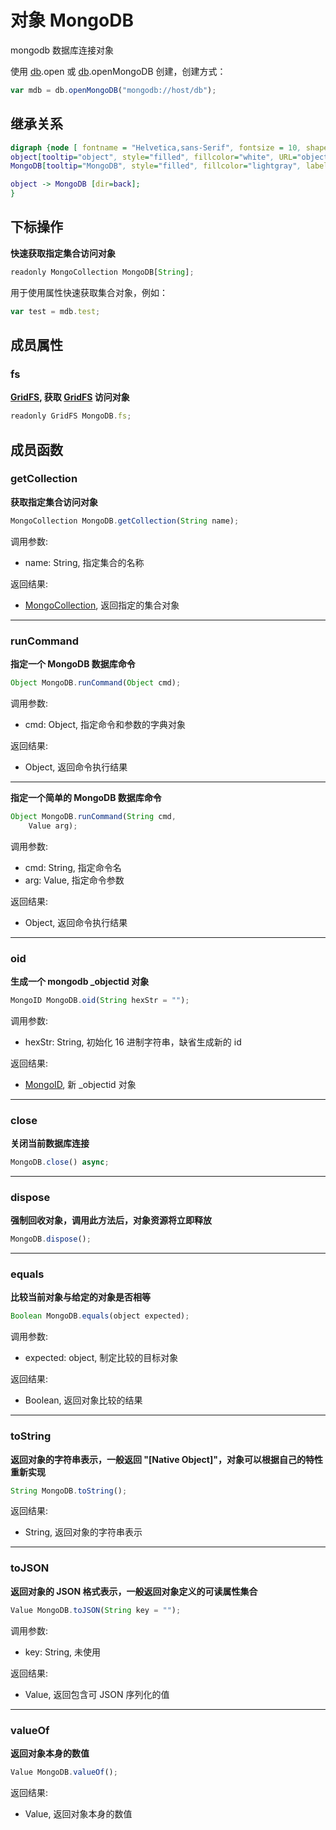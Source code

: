# 对象 MongoDB
mongodb 数据库连接对象

使用 [db](../../module/ifs/db.md).open 或 [db](../../module/ifs/db.md).openMongoDB 创建，创建方式：

```JavaScript
var mdb = db.openMongoDB("mongodb://host/db");
```

## 继承关系
```dot
digraph {node [ fontname = "Helvetica,sans-Serif", fontsize = 10, shape = "record" ];
object[tooltip="object", style="filled", fillcolor="white", URL="object.md", label="{object|dispose()\lequals()\ltoString()\ltoJSON()\lvalueOf()\l}"];
MongoDB[tooltip="MongoDB", style="filled", fillcolor="lightgray", label="{MongoDB|operator[String]\l|fs\l|getCollection()\lrunCommand()\loid()\lclose()\l}"];

object -> MongoDB [dir=back];
}
```

## 下标操作
        
**快速获取指定集合访问对象**

```JavaScript
readonly MongoCollection MongoDB[String];
```

用于使用属性快速获取集合对象，例如：

```JavaScript
var test = mdb.test;
```

## 成员属性
        
### fs
**[GridFS](GridFS.md), 获取 [GridFS](GridFS.md) 访问对象**

```JavaScript
readonly GridFS MongoDB.fs;
```

## 成员函数
        
### getCollection
**获取指定集合访问对象**

```JavaScript
MongoCollection MongoDB.getCollection(String name);
```

调用参数:
* name: String, 指定集合的名称

返回结果:
* [MongoCollection](MongoCollection.md), 返回指定的集合对象

--------------------------
### runCommand
**指定一个 MongoDB 数据库命令**

```JavaScript
Object MongoDB.runCommand(Object cmd);
```

调用参数:
* cmd: Object, 指定命令和参数的字典对象

返回结果:
* Object, 返回命令执行结果

--------------------------
**指定一个简单的 MongoDB 数据库命令**

```JavaScript
Object MongoDB.runCommand(String cmd,
    Value arg);
```

调用参数:
* cmd: String, 指定命令名
* arg: Value, 指定命令参数

返回结果:
* Object, 返回命令执行结果

--------------------------
### oid
**生成一个 mongodb _objectid 对象**

```JavaScript
MongoID MongoDB.oid(String hexStr = "");
```

调用参数:
* hexStr: String, 初始化 16 进制字符串，缺省生成新的 id

返回结果:
* [MongoID](MongoID.md), 新 _objectid 对象

--------------------------
### close
**关闭当前数据库连接**

```JavaScript
MongoDB.close() async;
```

--------------------------
### dispose
**强制回收对象，调用此方法后，对象资源将立即释放**

```JavaScript
MongoDB.dispose();
```

--------------------------
### equals
**比较当前对象与给定的对象是否相等**

```JavaScript
Boolean MongoDB.equals(object expected);
```

调用参数:
* expected: object, 制定比较的目标对象

返回结果:
* Boolean, 返回对象比较的结果

--------------------------
### toString
**返回对象的字符串表示，一般返回 "[Native Object]"，对象可以根据自己的特性重新实现**

```JavaScript
String MongoDB.toString();
```

返回结果:
* String, 返回对象的字符串表示

--------------------------
### toJSON
**返回对象的 JSON 格式表示，一般返回对象定义的可读属性集合**

```JavaScript
Value MongoDB.toJSON(String key = "");
```

调用参数:
* key: String, 未使用

返回结果:
* Value, 返回包含可 JSON 序列化的值

--------------------------
### valueOf
**返回对象本身的数值**

```JavaScript
Value MongoDB.valueOf();
```

返回结果:
* Value, 返回对象本身的数值

